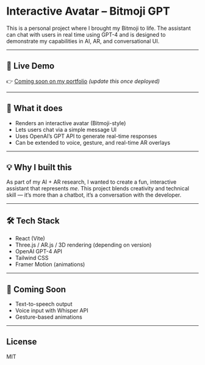 # Interactive Avatar – Bitmoji GPT

This is a personal project where I brought my Bitmoji to life. The assistant can chat with users in real time using GPT-4 and is designed to demonstrate my capabilities in AI, AR, and conversational UI.

---

## 🚀 Live Demo
👉 [Coming soon on my portfolio](https://chirag-portfolio.vercel.app) *(update this once deployed)*

---

## 🧠 What it does

- Renders an interactive avatar (Bitmoji-style)
- Lets users chat via a simple message UI
- Uses OpenAI’s GPT API to generate real-time responses
- Can be extended to voice, gesture, and real-time AR overlays

---

## 💡 Why I built this

As part of my AI + AR research, I wanted to create a fun, interactive assistant that represents *me*. This project blends creativity and technical skill — it’s more than a chatbot, it’s a conversation with the developer.

---

## 🛠 Tech Stack

- React (Vite)
- Three.js / AR.js / 3D rendering (depending on version)
- OpenAI GPT-4 API
- Tailwind CSS
- Framer Motion (animations)

---

## 🧪 Coming Soon

- Text-to-speech output
- Voice input with Whisper API
- Gesture-based animations

---

## License

MIT
